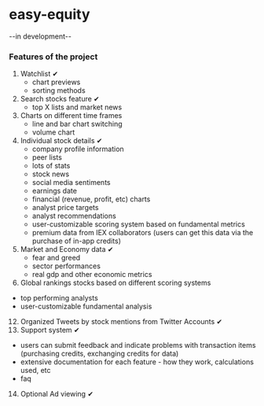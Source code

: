 # easy-equity

--in development--

### Features of the project

1. Watchlist ✔
   - chart previews
   - sorting methods
2. Search stocks feature ✔
   - top X lists and market news
3. Charts on different time frames
   - line and bar chart switching
   - volume chart
4. Individual stock details ✔
   - company profile information
   - peer lists
   - lots of stats
   - stock news
   - social media sentiments
   - earnings date
   - financial (revenue, profit, etc) charts
   - analyst price targets
   - analyst recommendations
   - user-customizable scoring system based on fundamental metrics
   - premium data from IEX collaborators (users can get this data via the purchase of in-app credits)
9. Market and Economy data ✔
   - fear and greed
   - sector performances
   - real gdp and other economic metrics
10. Global rankings stocks based on different scoring systems
   - top performing analysts
   - user-customizable fundamental analysis
12. Organized Tweets by stock mentions from Twitter Accounts ✔
13. Support system ✔
   - users can submit feedback and indicate problems with transaction items (purchasing credits, exchanging credits for data)
   - extensive documentation for each feature - how they work, calculations used, etc
   - faq
14. Optional Ad viewing ✔
